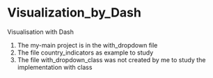 # Visualization_by_Dash
Visualisation with Dash

1. The my-main project is in the with_dropdown file
2. The file country_indicators as example to study
3. The file with_dropdown_class was not created by me to study the implementation with class
